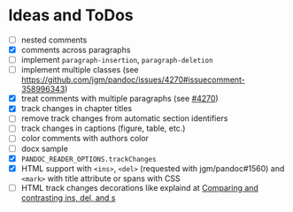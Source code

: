 # Ideas and ToDos

- [ ] nested comments
- [x] comments across paragraphs
- [ ] implement `paragraph-insertion`, `paragraph-deletion`
- [ ] implement multiple classes (see https://github.com/jgm/pandoc/issues/4270#issuecomment-358996343)
- [x] treat comments with multiple paragraphs (see [#4270](https://github.com/jgm/pandoc/issues/4270))
- [x] track changes in chapter titles
- [ ] remove track changes from automatic section identifiers
- [ ] track changes in captions (figure, table, etc.)
- [ ] color comments with authors color
- [ ] docx sample
- [x] `PANDOC_READER_OPTIONS.trackChanges`
- [x] HTML support with `<ins>`, `<del>` (requested with jgm/pandoc#1560) and `<mark>` with title attribute or spans with CSS
- [ ] HTML track changes decorations like explaind at [Comparing and contrasting ins, del, and s](http://html5doctor.com/ins-del-s)
